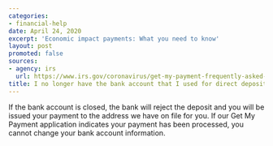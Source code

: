 ```yaml
---
categories:
- financial-help
date: April 24, 2020
excerpt: 'Economic impact payments: What you need to know'
layout: post
promoted: false
sources:
- agency: irs
  url: https://www.irs.gov/coronavirus/get-my-payment-frequently-asked-questions
title: I no longer have the bank account that I used for direct deposit on my tax return it. Can I change it using Get My Payment?
---
```


If the bank account is closed, the bank will reject the deposit and you will be issued your payment to the address we have on file for you. If our Get My Payment application indicates your payment has been processed, you cannot change your bank account information.
